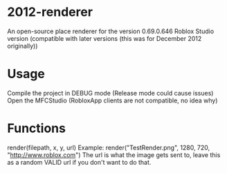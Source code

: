 # 2012-renderer
An open-source place renderer for the version 0.69.0.646 Roblox Studio version (compatible with later versions (this was for December 2012 originally))

# Usage
Compile the project in DEBUG mode (Release mode could cause issues)
Open the MFCStudio (RobloxApp clients are not compatible, no idea why)

# Functions
render(filepath, x, y, url)
Example: render("TestRender.png", 1280, 720, "http://www.roblox.com")
The url is what the image gets sent to, leave this as a random VALID url if you don't want to do that.

